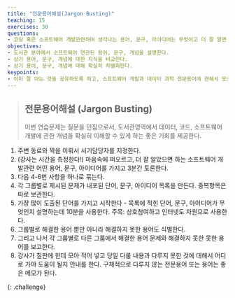 ```yaml
---
title: "전문용어해설(Jargon Busting)"
teaching: 15
exercises: 30
questions:
- 코딩 혹은 소프트웨어 개발관련하여 생각나는 용어, 문구, 아이디어는 무엇이고 더 잘 알면 좋을까요?
objectives:
- 도서관 분야에서 소프트웨어 연관된 용어, 문구, 개념을 설명한다.
- 상기 용어, 문구, 개념에 대한 지식을 비교한다.
- 상기 용어, 문구, 개념에 대해 확실히 차별화한다.
keypoints:
- 이미 잘 아는 것을 공유하도록 하고, 소프트웨어 개발과 데이터 과학 전문용어에 관해서 모르는 것을 확실히 한다.
---
```


> ## 전문용어해설 (Jargon Busting)
>
> 
> 이번 연습문제는 질문을 던짐으로서, 도서관영역에서 데이터, 코드, 소프트웨어 개발에 관한 개념을 확실히 이해할 수 있게 하는 좋은 기회를 제공한다.
>

1. 주변 동료와 짝을 이뤄서 서기담당자를 지정한다.
1. (강사는 시간을 측정한다!) 마음속에 떠오르고, 더 잘 알았으면 하는 소프트웨어 개발관련 어떤 용어, 문구, 아이디어를 가지고 3분간 토론한다.
1. 다음 4-6번 사항을 하나로 묶는다.
1. 각 그룹별로 제시된 문제가 내포된 단어, 문구, 아이디어 목록을 만든다. 중복항목은 따로 보관한다.
1. 가장 많이 도출된 단어를 가지고 시작한다 - 목록에 적힌 단어, 문구, 아이디어가 무엇인지 설명하는데 10분을 사용한다. 주목: 상호참여하고 인터넷도 자원으로 사용한다.
1. 그룹별로 해결한 용어 뿐만 아니라 해결하지 못한 용어도 식별한다.
1. 그리고 나서 각 그룹별로 다른 그룹에서 해결한 용어 문제와 해결하지 못한 못한 용어를 보고한다.
1. 강사가 칠판에 한데 모아 적어 넣고 당일 다룰 내용과 다루지 못한 것에 대해서 어디로 가야 도움이 될지 안내를 한다. 구체적으로 다루지 않는 전문용어 또는 용어는 좋은 메모가 된다.

{: .challenge}
